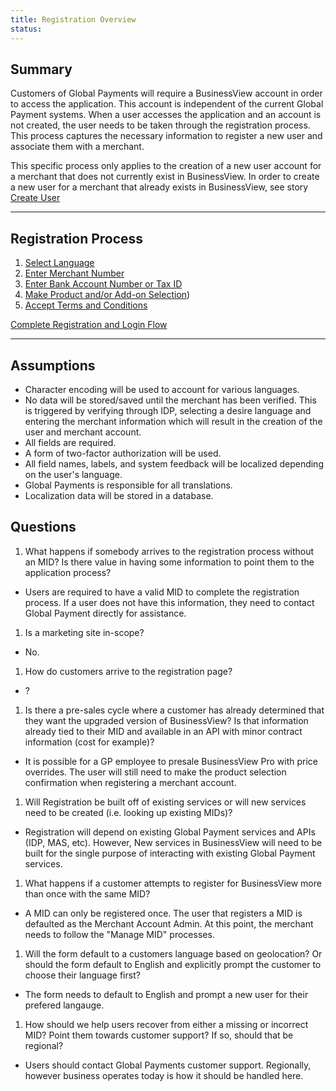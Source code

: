 ```yaml
---
title: Registration Overview
status:
---
```


## Summary <a name="summary"></a>

Customers of Global Payments will require a BusinessView account in order to access the application. This account is independent of the current Global Payment systems. When a user accesses the application and an account is not created, the user needs to be taken through the registration process. This process captures the necessary information to register a new user and associate them with a merchant.

This specific process only applies to the creation of a new user account for a merchant that does not currently exist in BusinessView. In order to create a new user for a merchant that already exists in BusinessView, see story [Create User](/docs/administration/create-users)

---

## Registration Process
1. [Select Language](language-selection)
1. [Enter Merchant Number](merchant-account-information)
1. [Enter Bank Account Number or Tax ID](merchant-account-information)
1. [Make Product and/or Add-on Selection](product-selection))
1. [Accept Terms and Conditions](../accept-terms-and-conditions)

[Complete Registration and Login Flow](/docs/files/loginRegFlow.pdf)

---

## Assumptions

- Character encoding will be used to account for various languages.
- No data will be stored/saved until the merchant has been verified. This is triggered by verifying through IDP, selecting a desire language and entering the merchant information which will result in the creation of the user and merchant account.
- All fields are required.
- A form of two-factor authorization will be used.
- All field names, labels, and system feedback will be localized depending on the user's language.
- Global Payments is responsible for all translations.
- Localization data will be stored in a database.

## Questions

1. What happens if somebody arrives to the registration process without an MID? Is there value in having some information to point them to the application process?
  - Users are required to have a valid MID to complete the registration process. If a user does not have this information, they need to contact Global Payment directly for assistance.
1. Is a marketing site in-scope?
  - No.
1. How do customers arrive to the registration page?
  - ?
1. Is there a pre-sales cycle where a customer has already determined that they want the upgraded version of BusinessView? Is that information already tied to their MID and available in an API with minor contract information (cost for example)?
  - It is possible for a GP employee to presale BusinessView Pro with price overrides. The user will still need to make the product selection confirmation when registering a merchant account.
1. Will Registration be built off of existing services or will new services need to be created (i.e. looking up existing MIDs)?
  - Registration will depend on existing Global Payment services and APIs (IDP, MAS, etc). However, New services in BusinessView will need to be built for the single purpose of interacting with existing Global Payment services.
1. What happens if a customer attempts to register for BusinessView more than once with the same MID?
  - A MID can only be registered once. The user that registers a MID is defaulted as the Merchant Account Admin. At this point, the merchant needs to follow the "Manage MID" processes.
1. Will the form default to a customers language based on geolocation? Or should the form default to English and explicitly prompt the customer to choose their language first?
  - The form needs to default to English and prompt a new user for their prefered langauge.
1. How should we help users recover from either a missing or incorrect MID? Point them towards customer support? If so, should that be regional?
  - Users should contact Global Payments customer support. Regionally, however business operates today is how it should be handled here.
